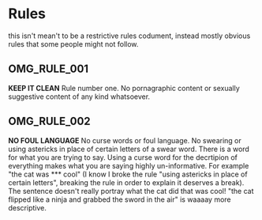 # Rules
this isn't mean't to be a restrictive rules codument, instead mostly obvious rules that some people might not follow.

## OMG_RULE_001
**KEEP IT CLEAN**
Rule number one. No pornagraphic content or sexually suggestive content of any kind whatsoever.

## OMG_RULE_002
**NO FOUL LANGUAGE**
No curse words or foul language. No swearing or using astericks in place of certain letters of a swear word. There is a word for what you are trying to say. Using a curse word for the decrtipion of everything makes what you are saying highly un-informative. For example "the cat was *** cool" (I know I broke the rule "using astericks in place of certain letters", breaking the rule in order to explain it deserves a break). The sentence doesn't really portray what the cat did that was cool! "the cat flipped like a ninja and grabbed the sword in the air" is waaaay more descriptive.
